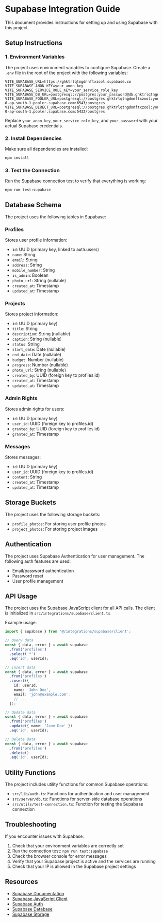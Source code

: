 # Supabase Integration Guide

This document provides instructions for setting up and using Supabase with this project.

## Setup Instructions

### 1. Environment Variables

The project uses environment variables to configure Supabase. Create a `.env` file in the root of the project with the following variables:

```
VITE_SUPABASE_URL=https://ghktrlqtngdnnftxzool.supabase.co
VITE_SUPABASE_ANON_KEY=your_anon_key
VITE_SUPABASE_SERVICE_ROLE_KEY=your_service_role_key
VITE_SUPABASE_DB_URL=postgresql://postgres:your_password@db.ghktrlqtngdnnftxzool.supabase.co:5432/postgres
VITE_SUPABASE_POOLER_URL=postgresql://postgres.ghktrlqtngdnnftxzool:your_password@aws-0-ap-south-1.pooler.supabase.com:6543/postgres
VITE_SUPABASE_DIRECT_URL=postgresql://postgres.ghktrlqtngdnnftxzool:your_password@aws-0-ap-south-1.pooler.supabase.com:5432/postgres
```

Replace `your_anon_key`, `your_service_role_key`, and `your_password` with your actual Supabase credentials.

### 2. Install Dependencies

Make sure all dependencies are installed:

```bash
npm install
```

### 3. Test the Connection

Run the Supabase connection test to verify that everything is working:

```bash
npm run test:supabase
```

## Database Schema

The project uses the following tables in Supabase:

### Profiles

Stores user profile information:

- `id`: UUID (primary key, linked to auth.users)
- `name`: String
- `email`: String
- `address`: String
- `mobile_number`: String
- `is_admin`: Boolean
- `photo_url`: String (nullable)
- `created_at`: Timestamp
- `updated_at`: Timestamp

### Projects

Stores project information:

- `id`: UUID (primary key)
- `title`: String
- `description`: String (nullable)
- `caption`: String (nullable)
- `status`: String
- `start_date`: Date (nullable)
- `end_date`: Date (nullable)
- `budget`: Number (nullable)
- `progress`: Number (nullable)
- `photo_url`: String (nullable)
- `created_by`: UUID (foreign key to profiles.id)
- `created_at`: Timestamp
- `updated_at`: Timestamp

### Admin Rights

Stores admin rights for users:

- `id`: UUID (primary key)
- `user_id`: UUID (foreign key to profiles.id)
- `granted_by`: UUID (foreign key to profiles.id)
- `granted_at`: Timestamp

### Messages

Stores messages:

- `id`: UUID (primary key)
- `user_id`: UUID (foreign key to profiles.id)
- `content`: String
- `created_at`: Timestamp
- `updated_at`: Timestamp

## Storage Buckets

The project uses the following storage buckets:

- `profile_photos`: For storing user profile photos
- `project_photos`: For storing project images

## Authentication

The project uses Supabase Authentication for user management. The following auth features are used:

- Email/password authentication
- Password reset
- User profile management

## API Usage

The project uses the Supabase JavaScript client for all API calls. The client is initialized in `src/integrations/supabase/client.ts`.

Example usage:

```typescript
import { supabase } from '@/integrations/supabase/client';

// Query data
const { data, error } = await supabase
  .from('profiles')
  .select('*')
  .eq('id', userId);

// Insert data
const { data, error } = await supabase
  .from('profiles')
  .insert({
    id: userId,
    name: 'John Doe',
    email: 'john@example.com',
    // ...
  });

// Update data
const { data, error } = await supabase
  .from('profiles')
  .update({ name: 'Jane Doe' })
  .eq('id', userId);

// Delete data
const { data, error } = await supabase
  .from('profiles')
  .delete()
  .eq('id', userId);
```

## Utility Functions

The project includes utility functions for common Supabase operations:

- `src/lib/auth.ts`: Functions for authentication and user management
- `src/server/db.ts`: Functions for server-side database operations
- `src/utils/test-connection.ts`: Function for testing the Supabase connection

## Troubleshooting

If you encounter issues with Supabase:

1. Check that your environment variables are correctly set
2. Run the connection test: `npm run test:supabase`
3. Check the browser console for error messages
4. Verify that your Supabase project is active and the services are running
5. Check that your IP is allowed in the Supabase project settings

## Resources

- [Supabase Documentation](https://supabase.com/docs)
- [Supabase JavaScript Client](https://supabase.com/docs/reference/javascript/introduction)
- [Supabase Auth](https://supabase.com/docs/guides/auth)
- [Supabase Database](https://supabase.com/docs/guides/database)
- [Supabase Storage](https://supabase.com/docs/guides/storage)
